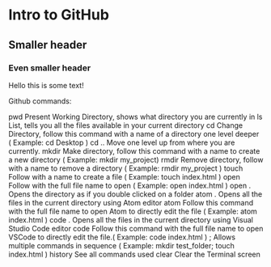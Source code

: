 # Intro to GitHub

## Smaller header 

### Even smaller header

Hello this is some text!

Github commands:


pwd         Present Working Directory, shows what directory you are currently in
ls          List, tells you all the files available in your current directory
cd          Change Directory, follow this command with a name of a directory one level deeper ( Example: cd Desktop )
cd ..       Move one level up from where you are currently.
mkdir       Make directory, follow this command with a name to create a new directory ( Example: mkdir my_project)
rmdir       Remove directory, follow with a name to remove a directory ( Example: rmdir my_project )
touch       Follow with a name to create a file ( Example: touch index.html )
open        Follow with the full file name to open ( Example: open index.html )
open .      Opens the directory as if you double clicked on a folder
atom .      Opens all the files in the current directory using Atom editor
atom        Follow this command with the full file name to open Atom to directly edit the file ( Example: atom index.html )
code .      Opens all the files in the current directory using Visual Studio Code editor
code        Follow this command with the full file name to open VSCode to directly edit the file.( Example: code index.html )
;           Allows multiple commands in sequence ( Example: mkdir test_folder; touch index.html )
history     See all commands used
clear       Clear the Terminal screen
